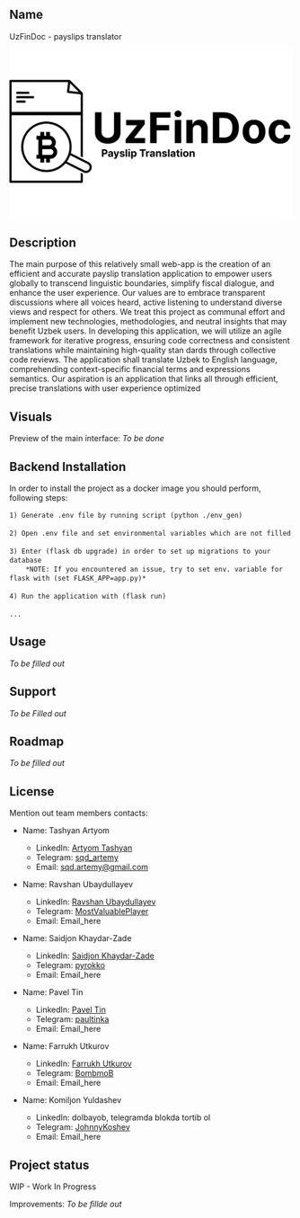 ## Name
UzFinDoc - payslips translator

![logo.png](backend/media/logo.png)


## Description
The main purpose of this relatively small web-app is the creation of an efficient and accurate payslip translation application to empower users
 globally to transcend linguistic boundaries, simplify fiscal dialogue, and enhance the user experience. Our values
 are to embrace transparent discussions where all voices heard, active listening to understand diverse views and
 respect for others. We treat this project as communal effort and implement new technologies, methodologies, and
 neutral insights that may benefit Uzbek users. In developing this application, we will utilize an agile framework
 for iterative progress, ensuring code correctness and consistent translations while maintaining high-quality stan
dards through collective code reviews. The application shall translate Uzbek to English language, comprehending
 context-specific financial terms and expressions semantics. Our aspiration is an application that links all through
 efficient, precise translations with user experience optimized

## Visuals
Preview of the main interface:
 *To be done*

## Backend Installation

In order to install the project as a docker image you should perform, following steps:
    
    1) Generate .env file by running script (python ./env_gen)

    2) Open .env file and set environmental variables which are not filled

    3) Enter (flask db upgrade) in order to set up migrations to your database
        *NOTE: If you encountered an issue, try to set env. variable for flask with (set FLASK_APP=app.py)*

    4) Run the application with (flask run)

    ...

## Usage
 *To be filled out*


## Support
  *To be Filled out*

## Roadmap
  *To be filled out*

## License
Mention out team members contacts:

- Name: Tashyan Artyom
  - LinkedIn: [Artyom Tashyan](https://www.linkedin.com/in/artyom-tashyan-aa4782230)
  - Telegram: [sqd_artemy](https://t.me/sqd_artemy)
  - Email: sqd.artemy@gmail.com

- Name: Ravshan Ubaydullayev
  - LinkedIn: [Ravshan Ubaydullayev](LinkedIn_URL_here)
  - Telegram: [MostValuablePlayer](https://t.me/MostValuablePlayer)
  - Email: Email_here

- Name: Saidjon Khaydar-Zade
  - LinkedIn: [Saidjon Khaydar-Zade](LinkedIn_URL_here)
  - Telegram: [pyrokko](https://t.me/pyrokko)
  - Email: Email_here

- Name: Pavel Tin
  - LinkedIn: [Pavel Tin](LinkedIn_URL_here)
  - Telegram: [paultinka](https://t.me/paultinka)
  - Email: Email_here

- Name: Farrukh Utkurov
  - LinkedIn: [Farrukh Utkurov](LinkedIn_URL_here)
  - Telegram: [BombmoB](https://t.me/BombmoB)
  - Email: Email_here

- Name: Komiljon Yuldashev
  - LinkedIn: dolbayob, telegramda blokda tortib ol
  - Telegram: [JohnnyKoshev](https://t.me/JohnnyKoshev)
  - Email: Email_here
## Project status
WIP - Work In Progress

Improvements:
*To be fillde out*
